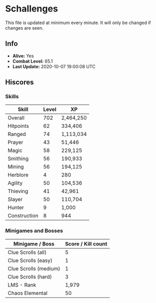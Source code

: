 # Schallenges

This file is updated at minimum every minute. It will only be changed if changes are seen.

## Info

 - **Alive:** Yes
 - **Combat Level:** 65.1
 - **Last Update:** 2020-10-07 19:00:08 UTC

## Hiscores

### Skills

| Skill | Level | XP |
|--|--|--|
| Overall | 702 | 2,464,250 |
| Hitpoints | 62 | 334,406 |
| Ranged | 74 | 1,113,034 |
| Prayer | 43 | 51,446 |
| Magic | 58 | 229,125 |
| Smithing | 56 | 190,933 |
| Mining | 56 | 194,125 |
| Herblore | 4 | 280 |
| Agility | 50 | 104,536 |
| Thieving | 41 | 42,961 |
| Slayer | 50 | 110,704 |
| Hunter | 9 | 1,000 |
| Construction | 8 | 944 |

### Minigames and Bosses

| Minigame / Boss | Score / Kill count |
|--|--|
| Clue Scrolls (all) | 5 |
| Clue Scrolls (easy) | 1 |
| Clue Scrolls (medium) | 1 |
| Clue Scrolls (hard) | 3 |
| LMS - Rank | 1,979 |
| Chaos Elemental | 50 |
